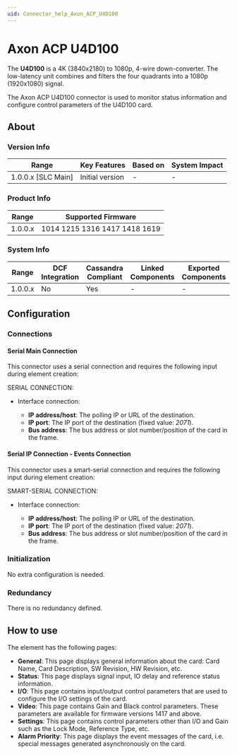 ```yaml
---
uid: Connector_help_Axon_ACP_U4D100
---
```


# Axon ACP U4D100

The **U4D100** is a 4K (3840x2180) to 1080p, 4-wire down-converter. The low-latency unit combines and filters the four quadrants into a 1080p (1920x1080) signal.

The Axon ACP U4D100 connector is used to monitor status information and configure control parameters of the U4D100 card.

## About

### Version Info

| **Range**            | **Key Features** | **Based on** | **System Impact** |
|----------------------|------------------|--------------|-------------------|
| 1.0.0.x \[SLC Main\] | Initial version  | \-           | \-                |

### Product Info

| **Range** | **Supported Firmware**        |
|-----------|-------------------------------|
| 1.0.0.x   | 1014 1215 1316 1417 1418 1619 |

### System Info

| **Range** | **DCF Integration** | **Cassandra Compliant** | **Linked Components** | **Exported Components** |
|-----------|---------------------|-------------------------|-----------------------|-------------------------|
| 1.0.0.x   | No                  | Yes                     | \-                    | \-                      |

## Configuration

### Connections

#### Serial Main Connection

This connector uses a serial connection and requires the following input during element creation:

SERIAL CONNECTION:

- Interface connection:

  - **IP address/host**: The polling IP or URL of the destination.
  - **IP port**: The IP port of the destination (fixed value: *2071*).
  - **Bus address**: The bus address or slot number/position of the card in the frame.

#### Serial IP Connection - Events Connection

This connector uses a smart-serial connection and requires the following input during element creation:

SMART-SERIAL CONNECTION:

- Interface connection:

  - **IP address/host**: The polling IP or URL of the destination.
  - **IP port**: The IP port of the destination (fixed value: *2071*).
  - **Bus address**: The bus address or slot number/position of the card in the frame.

### Initialization

No extra configuration is needed.

### Redundancy

There is no redundancy defined.

## How to use

The element has the following pages:

- **General**: This page displays general information about the card: Card Name, Card Description, SW Revision, HW Revision, etc.
- **Status**: This page displays signal input, IO delay and reference status information.
- **I/O**: This page contains input/output control parameters that are used to configure the I/O settings of the card.
- **Video**: This page contains Gain and Black control parameters. These parameters are available for firmware versions 1417 and above.
- **Settings**: This page contains control parameters other than I/O and Gain such as the Lock Mode, Reference Type, etc.
- **Alarm Priority**: This page displays the event messages of the card, i.e. special messages generated asynchronously on the card.
